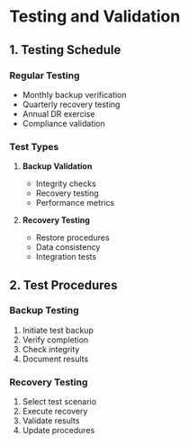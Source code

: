 # Testing and Validation

## 1. Testing Schedule

### Regular Testing
- Monthly backup verification
- Quarterly recovery testing
- Annual DR exercise
- Compliance validation

### Test Types
1. **Backup Validation**
   - Integrity checks
   - Recovery testing
   - Performance metrics

2. **Recovery Testing**
   - Restore procedures
   - Data consistency
   - Integration tests

## 2. Test Procedures

### Backup Testing
1. Initiate test backup
2. Verify completion
3. Check integrity
4. Document results

### Recovery Testing
1. Select test scenario
2. Execute recovery
3. Validate results
4. Update procedures